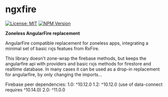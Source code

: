 # ngxfire

[![License: MIT](https://img.shields.io/npm/l/@teve/ngxfire)](lib/LICENCE)
[![NPM Version](https://img.shields.io/npm/v/@teve/ngxfire)](https://www.npmjs.com/package/@teve/ngxfire)

**Zoneless AngularFire replacement**

AngularFire compatible replacement for zoneless apps, integrating a minimal set of basic rxjs featues from RxFire.

This library doesn't zone-wrap the firebase methods, but keeps the angularfire api with providers and basic rxjs methods for firestore and realtime database. In many cases it can be used as a drop-in replacement for angularfire, by only changing the imports...

Firebase peer dependencies:
1.0: ^10.12.0
1.2: ^10.12.0 (use of data-connect requires ^10.14.0)
2.0: ^11.0.0